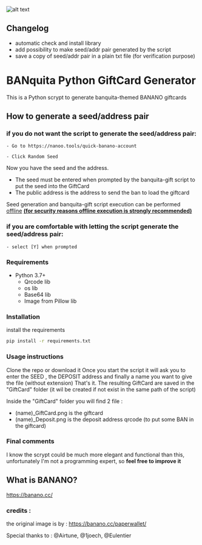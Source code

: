 ![alt text](http://pinode.altervista.org/static/img/bg.png)

## Changelog
- automatic check and install library
- add possibility to make seed/addr pair generated by the script
- save a copy of seed/addr pair in a plain txt file (for verification purpose)

# BANquita Python GiftCard Generator

This is a Python scrypt to generate banquita-themed BANANO giftcards 

## How to generate a seed/address pair

  ### if you do not want the script to generate the seed/address pair:
    - Go to https://nanoo.tools/quick-banano-account

    - Click Random Seed

Now you have the seed and the address.

- The seed must be entered when prompted by the banquita-gift script to put the seed into the GiftCard
- The public address is the address to send the ban to load the giftcard


Seed generation and banquita-gift script execution can be performed <u>offline</u> **<u>(for security reasons offline execution is strongly recommended)</u>**

  ### if you are comfortable with letting the script generate the seed/address pair:
    - select [Y] when prompted

### Requirements

- Python 3.7+
  - Qrcode lib
  - os lib
  - Base64 lib
  - Image from Pillow lib
  
### Installation

install the requirements

```sh
pip install -r requirements.txt
```

### Usage instructions 

Clone the repo or download it
Once you start the script it will ask you to enter the SEED , the DEPOSIT address and finally a name you want to give the file (without extension) 
That's it.
The resulting GiftCard are saved in the "GiftCard" folder (it wil be created if not exist in the same path of the script)  

Inside the "GiftCard" folder  you will find 2 file :
  - (name)_GiftCard.png is the giftcard
  - (name)_Deposit.png is the deposit address qrcode (to put some BAN in the giftcard)

### Final comments

I know the scrypt could be much more elegant and functional than this, unfortunately I'm not a programming expert, so **feel free to improve it**

## What is BANANO?
https://banano.cc/

### credits :
the original image is by : https://banano.cc/paperwallet/

Special thanks to : @Airtune, @1joech, @Eulentier
